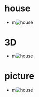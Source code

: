 # house
* m![house](https://github.com/shiep18/EIS2020/blob/master/students/CaoJiaYang/house/house.jpg)
# 3D
* m![house](https://github.com/shiep18/EIS2020/blob/master/students/CaoJiaYang/3D/mylogo.png)
# picture
* m![house](https://github.com/shiep18/EIS2020/blob/master/students/CaoJiaYang/picture/mypic.png)
